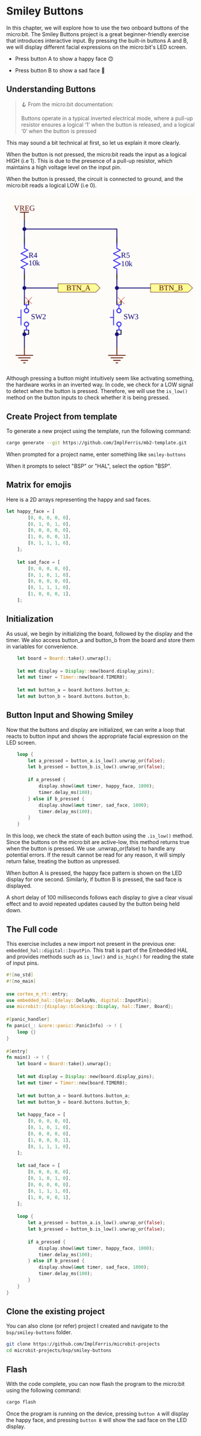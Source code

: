 # Smiley Buttons

In this chapter, we will explore how to use the two onboard buttons of the micro:bit. The Smiley Buttons project is a great beginner-friendly exercise that introduces interactive input. By pressing the built-in buttons A and B, we will display different facial expressions on the micro:bit's LED screen.

- Press button A to show a happy face 😊

- Press button B to show a sad face 🙁

## Understanding Buttons

> 🪝 From the micro:bit documentation:  
>  
> Buttons operate in a typical inverted electrical mode, where a pull-up resistor ensures a logical ‘1’ when the button is released, and a logical ‘0’ when the button is pressed

This may sound a bit technical at first, so let us explain it more clearly.

When the button is not pressed, the micro:bit reads the input as a logical HIGH (i.e 1). This is due to the presence of a pull-up resistor, which maintains a high voltage level on the input pin.

When the button is pressed, the circuit is connected to ground, and the micro:bit reads a logical LOW (i.e 0).

<a href ="./images/microbit-buttons.png"><img alt="microbit buttons" style="display: block; margin: auto;" src="./images/microbit-buttons.png"/></a>

Although pressing a button might intuitively seem like activating something, the hardware works in an inverted way. In code, we check for a LOW signal to detect when the button is pressed. Therefore, we will use the `is_low()` method on the button inputs to check whether it is being pressed.

## Create Project from template

To generate a new project using the template, run the following command:

```sh
cargo generate --git https://github.com/ImplFerris/mb2-template.git
```

When prompted for a project name, enter something like `smiley-buttons`

When it prompts to select "BSP" or "HAL", select the option "BSP".

## Matrix for emojis

Here is a 2D arrays representing the happy and sad faces.

```rust
let happy_face = [
        [0, 0, 0, 0, 0],
        [0, 1, 0, 1, 0],
        [0, 0, 0, 0, 0],
        [1, 0, 0, 0, 1],
        [0, 1, 1, 1, 0],
    ];

    let sad_face = [
        [0, 0, 0, 0, 0],
        [0, 1, 0, 1, 0],
        [0, 0, 0, 0, 0],
        [0, 1, 1, 1, 0],
        [1, 0, 0, 0, 1],
    ];
```

## Initialization

As usual, we begin by initializing the board, followed by the display and the timer. We also access button_a and button_b from the board and store them in variables for convenience.

```rust
    let board = Board::take().unwrap();

    let mut display = Display::new(board.display_pins);
    let mut timer = Timer::new(board.TIMER0);

    let mut button_a = board.buttons.button_a;
    let mut button_b = board.buttons.button_b;
```

## Button Input and Showing Smiley

Now that the buttons and display are initialized, we can write a loop that reacts to button input and shows the appropriate facial expression on the LED screen.

```rust
    loop {
        let a_pressed = button_a.is_low().unwrap_or(false);
        let b_pressed = button_b.is_low().unwrap_or(false);

        if a_pressed {
            display.show(&mut timer, happy_face, 1000);
            timer.delay_ms(100);
        } else if b_pressed {
            display.show(&mut timer, sad_face, 1000);
            timer.delay_ms(100);
        }
    }
```

In this loop, we check the state of each button using the `.is_low()` method. Since the buttons on the micro:bit are active-low, this method returns true when the button is pressed. We use .unwrap_or(false) to handle any potential errors. If the result cannot be read for any reason, it will simply return false, treating the button as unpressed.

When button A is pressed, the happy face pattern is shown on the LED display for one second. Similarly, if button B is pressed, the sad face is displayed. 

A short delay of 100 milliseconds follows each display to give a clear visual effect and to avoid repeated updates caused by the button being held down. 

## The Full code

This exercise includes a new import not present in the previous one: `embedded_hal::digital::InputPin`. This trait is part of the Embedded HAL and provides methods such as `is_low()` and `is_high()` for reading the state of input pins.

```rust
#![no_std]
#![no_main]

use cortex_m_rt::entry;
use embedded_hal::{delay::DelayNs, digital::InputPin};
use microbit::{display::blocking::Display, hal::Timer, Board};

#[panic_handler]
fn panic(_: &core::panic::PanicInfo) -> ! {
    loop {}
}

#[entry]
fn main() -> ! {
    let board = Board::take().unwrap();

    let mut display = Display::new(board.display_pins);
    let mut timer = Timer::new(board.TIMER0);

    let mut button_a = board.buttons.button_a;
    let mut button_b = board.buttons.button_b;

    let happy_face = [
        [0, 0, 0, 0, 0],
        [0, 1, 0, 1, 0],
        [0, 0, 0, 0, 0],
        [1, 0, 0, 0, 1],
        [0, 1, 1, 1, 0],
    ];

    let sad_face = [
        [0, 0, 0, 0, 0],
        [0, 1, 0, 1, 0],
        [0, 0, 0, 0, 0],
        [0, 1, 1, 1, 0],
        [1, 0, 0, 0, 1],
    ];

    loop {
        let a_pressed = button_a.is_low().unwrap_or(false);
        let b_pressed = button_b.is_low().unwrap_or(false);

        if a_pressed {
            display.show(&mut timer, happy_face, 1000);
            timer.delay_ms(100);
        } else if b_pressed {
            display.show(&mut timer, sad_face, 1000);
            timer.delay_ms(100);
        }
    }
}
```

## Clone the existing project
You can also clone (or refer) project I created and navigate to the `bsp/smiley-buttons` folder.

```sh
git clone https://github.com/ImplFerris/microbit-projects
cd microbit-projects/bsp/smiley-buttons
```

## Flash

With the code complete, you can now flash the program to the micro:bit using the following command:

```sh
cargo flash
```
Once the program is running on the device, pressing `button A` will display the happy face, and pressing `button B` will show the sad face on the LED display.

